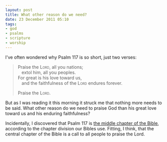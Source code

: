 ```yaml
---
layout: post
title: What other reason do we need?
date: 23 December 2011 05:10
tags:
- god
- psalms
- scripture
- worship
---
```

<p>I've often wondered why Psalm 117 is so short, just two verses:</p>
<blockquote>
<p><span style="color: #5d5d5d;">Praise the <span style="font-variant: small-caps;">Lord</span>, all you nations; </span><br /><span style="color: #5d5d5d;">&nbsp;&nbsp;&nbsp;extol him, all you peoples. </span><br /><span style="color: #5d5d5d;">For great is his love toward us, </span><br /><span style="color: #5d5d5d;">&nbsp;&nbsp;&nbsp;and the faithfulness of the </span><span style="color: #5d5d5d;"><span style="font-variant: small-caps;">Lord</span></span><span style="color: #5d5d5d;"> endures forever. &nbsp;&nbsp;&nbsp;</span></p>
<p><span style="color: #5d5d5d;">Praise the <span style="font-variant: small-caps;">Lord</span>.</span></p>
</blockquote>
<p>But as I was reading it this morning it struck me that nothing more needs to be said. What other reason do we need to praise God than his great love toward us and his enduring faithfulness?</p>

Incidentally, I discovered that Psalm 117 is <a href="http://en.wikipedia.org/wiki/Psalm_117">the middle chapter of the Bible</a>, according to the chapter division our Bibles use. Fitting, I think, that the central chapter of the Bible is a call to all people to praise the Lord.
